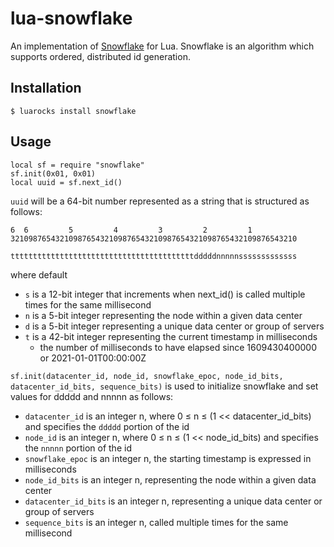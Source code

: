 lua-snowflake
=============

An implementation of [Snowflake](https://blog.twitter.com/2010/announcing-snowflake) for Lua. Snowflake is an algorithm
which supports ordered, distributed id generation. 

Installation
------------

    $ luarocks install snowflake
     
Usage
-----

    local sf = require "snowflake"
    sf.init(0x01, 0x01)
    local uuid = sf.next_id()

`uuid` will be a 64-bit number represented as a string that is structured as follows:

    6  6         5         4         3         2         1         
    3210987654321098765432109876543210987654321098765432109876543210
    
    tttttttttttttttttttttttttttttttttttttttttdddddnnnnnsssssssssssss

where default

* `s` is a 12-bit integer that increments when next_id() is called multiple times for the same millisecond
* `n` is a 5-bit integer representing the node within a given data center
* `d` is a 5-bit integer representing a unique data center or group of servers
* `t` is a 42-bit integer representing the current timestamp in milliseconds
    * the number of milliseconds to have elapsed since 1609430400000 or 2021-01-01T00:00:00Z

`sf.init(datacenter_id, node_id, snowflake_epoc, node_id_bits, datacenter_id_bits, sequence_bits)` is used to initialize snowflake and set values for ddddd and nnnnn as follows:

* `datacenter_id` is an integer n, where 0 ≤ n ≤ (1 << datacenter_id_bits) and specifies the `ddddd` portion of the id
* `node_id` is an integer n, where 0 ≤ n ≤ (1 << node_id_bits) and specifies the `nnnnn` portion of the id
* `snowflake_epoc` is an integer n, the starting timestamp is expressed in milliseconds
* `node_id_bits` is an integer n, representing the node within a given data center
* `datacenter_id_bits` is an integer n, representing a unique data center or group of servers
* `sequence_bits` is an integer n, called multiple times for the same millisecond